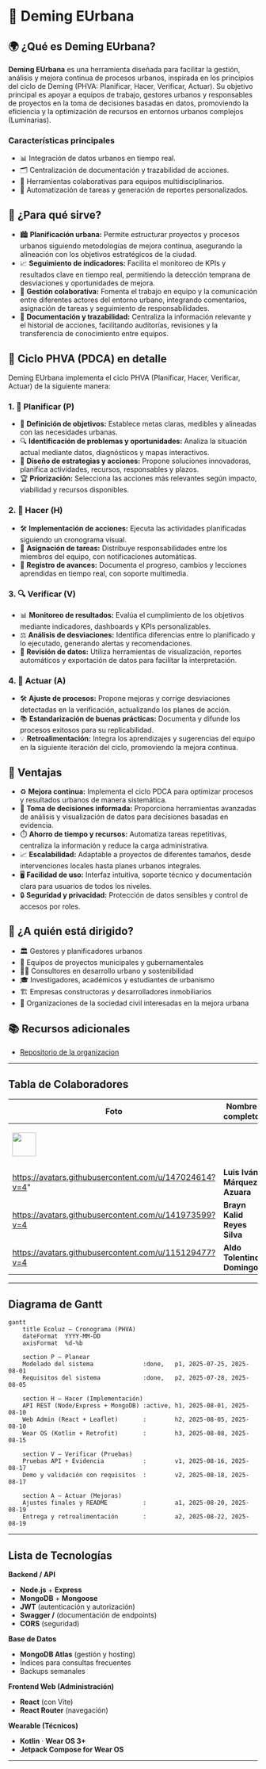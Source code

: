 # 🚦 Deming EUrbana

## 🌍 ¿Qué es Deming EUrbana?

**Deming EUrbana** es una herramienta diseñada para facilitar la gestión, análisis y mejora continua de procesos urbanos, inspirada en los principios del ciclo de Deming (PHVA: Planificar, Hacer, Verificar, Actuar). Su objetivo principal es apoyar a equipos de trabajo, gestores urbanos y responsables de proyectos en la toma de decisiones basadas en datos, promoviendo la eficiencia y la optimización de recursos en entornos urbanos complejos (Luminarias).

### Características principales

- 📊 Integración de datos urbanos en tiempo real.
- 🗂️ Centralización de documentación y trazabilidad de acciones.
- 🤝 Herramientas colaborativas para equipos multidisciplinarios.
- 🔄 Automatización de tareas y generación de reportes personalizados.

## 🎯 ¿Para qué sirve?

- 🏙️ **Planificación urbana:** Permite estructurar proyectos y procesos urbanos siguiendo metodologías de mejora continua, asegurando la alineación con los objetivos estratégicos de la ciudad.
- 📈 **Seguimiento de indicadores:** Facilita el monitoreo de KPIs y resultados clave en tiempo real, permitiendo la detección temprana de desviaciones y oportunidades de mejora.
- 👥 **Gestión colaborativa:** Fomenta el trabajo en equipo y la comunicación entre diferentes actores del entorno urbano, integrando comentarios, asignación de tareas y seguimiento de responsabilidades.
- 📝 **Documentación y trazabilidad:** Centraliza la información relevante y el historial de acciones, facilitando auditorías, revisiones y la transferencia de conocimiento entre equipos.

## 🔄 Ciclo PHVA (PDCA) en detalle

Deming EUrbana implementa el ciclo PHVA (Planificar, Hacer, Verificar, Actuar) de la siguiente manera:

### 1. 📝 **Planificar (P)**
- 🎯 **Definición de objetivos:** Establece metas claras, medibles y alineadas con las necesidades urbanas.
- 🔍 **Identificación de problemas y oportunidades:** Analiza la situación actual mediante datos, diagnósticos y mapas interactivos.
- 🧩 **Diseño de estrategias y acciones:** Propone soluciones innovadoras, planifica actividades, recursos, responsables y plazos.
- 🏆 **Priorización:** Selecciona las acciones más relevantes según impacto, viabilidad y recursos disponibles.

### 2. 🚀 **Hacer (H)**
- 🛠️ **Implementación de acciones:** Ejecuta las actividades planificadas siguiendo un cronograma visual.
- 👤 **Asignación de tareas:** Distribuye responsabilidades entre los miembros del equipo, con notificaciones automáticas.
- 📅 **Registro de avances:** Documenta el progreso, cambios y lecciones aprendidas en tiempo real, con soporte multimedia.

### 3. 🔍 **Verificar (V)**
- 📊 **Monitoreo de resultados:** Evalúa el cumplimiento de los objetivos mediante indicadores, dashboards y KPIs personalizables.
- ⚖️ **Análisis de desviaciones:** Identifica diferencias entre lo planificado y lo ejecutado, generando alertas y recomendaciones.
- 📑 **Revisión de datos:** Utiliza herramientas de visualización, reportes automáticos y exportación de datos para facilitar la interpretación.

### 4. 🔄 **Actuar (A)**
- 🛠️ **Ajuste de procesos:** Propone mejoras y corrige desviaciones detectadas en la verificación, actualizando los planes de acción.
- 📚 **Estandarización de buenas prácticas:** Documenta y difunde los procesos exitosos para su replicabilidad.
- 💡 **Retroalimentación:** Integra los aprendizajes y sugerencias del equipo en la siguiente iteración del ciclo, promoviendo la mejora continua.

## 🌟 Ventajas

- ♻️ **Mejora continua:** Implementa el ciclo PDCA para optimizar procesos y resultados urbanos de manera sistemática.
- 🧠 **Toma de decisiones informada:** Proporciona herramientas avanzadas de análisis y visualización de datos para decisiones basadas en evidencia.
- ⏱️ **Ahorro de tiempo y recursos:** Automatiza tareas repetitivas, centraliza la información y reduce la carga administrativa.
- 📈 **Escalabilidad:** Adaptable a proyectos de diferentes tamaños, desde intervenciones locales hasta planes urbanos integrales.
- 🖥️ **Facilidad de uso:** Interfaz intuitiva, soporte técnico y documentación clara para usuarios de todos los niveles.
- 🔒 **Seguridad y privacidad:** Protección de datos sensibles y control de accesos por roles.

## 👥 ¿A quién está dirigido?

- 🏛️ Gestores y planificadores urbanos
- 🏢 Equipos de proyectos municipales y gubernamentales
- 🧑‍💼 Consultores en desarrollo urbano y sostenibilidad
- 🎓 Investigadores, académicos y estudiantes de urbanismo
- 🏗️ Empresas constructoras y desarrolladores inmobiliarios
- 🌱 Organizaciones de la sociedad civil interesadas en la mejora urbana

## 📚 Recursos adicionales

- [Repositorio de la organizacion](https://github.com/eurbana-dev)


---

##  Tabla de Colaboradores

| Foto | Nombre completo | Rol principal | GitHub | Correo |
|---|---|---|---|---|
| <img src="https://avatars.githubusercontent.com/u/0?v=4" width="48"> | | **Angel David Reyes Téllez** |   Documentación  | [@angelR003](https://github.com/usuario-github) | Seyersdolphin@outlook.com |
| https://avatars.githubusercontent.com/u/147024614?v=4" | **Luis Iván Márquez Azuara** | Frontend  | [@luisivmaraz ](https://github.com/luisivmaraz) | luisivmaraz03@gmail.com |
| https://avatars.githubusercontent.com/u/141973599?v=4 | **Brayn Kalid Reyes Silva** | backend| [@KalidRs ](https://github.com/KalidRs) | brayn4krs@gmail.com |
| https://avatars.githubusercontent.com/u/115129477?v=4 | **Aldo Tolentino Domingo** | Wear OS · I | [@Aldotd12 ](https://github.com/Aldotd12) | tolentinodomingodiego@gmail.com |


---

## Diagrama de Gantt


```mermaid
gantt
    title Ecoluz — Cronograma (PHVA)
    dateFormat  YYYY-MM-DD
    axisFormat  %d-%b

    section P — Planear
    Modelado del sistema              :done,   p1, 2025-07-25, 2025-08-01
    Requisitos del sistema            :done,   p2, 2025-07-28, 2025-08-05

    section H — Hacer (Implementación)
    API REST (Node/Express + MongoDB) :active, h1, 2025-08-01, 2025-08-10
    Web Admin (React + Leaflet)       :        h2, 2025-08-05, 2025-08-10
    Wear OS (Kotlin + Retrofit)       :        h3, 2025-08-08, 2025-08-15

    section V — Verificar (Pruebas)
    Pruebas API + Evidencia           :        v1, 2025-08-16, 2025-08-17
    Demo y validación con requisitos  :        v2, 2025-08-18, 2025-08-17

    section A — Actuar (Mejoras)
    Ajustes finales y README          :        a1, 2025-08-20, 2025-08-19
    Entrega y retroalimentación       :        a2, 2025-08-22, 2025-08-19
```

---

##  Lista de Tecnologías

**Backend / API**
- **Node.js** + **Express**
- **MongoDB** + **Mongoose**
- **JWT** (autenticación y autorización)
- **Swagger /** (documentación de endpoints)
- **CORS** (seguridad)

**Base de Datos**
- **MongoDB Atlas** (gestión y hosting)
- Índices para consultas frecuentes
- Backups semanales

**Frontend Web (Administración)**
- **React** (con Vite)
- **React Router** (navegación)


**Wearable (Técnicos)**
- **Kotlin** · **Wear OS 3+**
- **Jetpack Compose for Wear OS**

---
